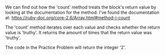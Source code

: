 We can find out how the 'count' method treats the block's return value by
looking at the documentation for the method. I've found the documentation at:
https://ruby-doc.org/core-2.6/Array.html#method-i-count

The 'count' method iterates over each value and checks whether the return value
is 'truthy'. It returns the amount of times that the return value was 'truthy'.

The code in the Practice Problem will return the integer '2'.